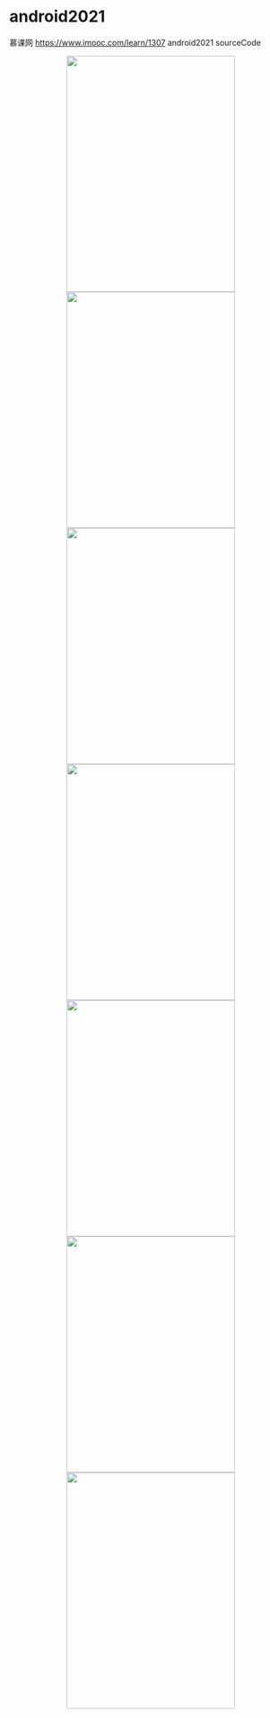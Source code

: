 # android2021

慕课网 https://www.imooc.com/learn/1307 android2021 sourceCode

<div align=center><img width="300" height="420" src="https://user-images.githubusercontent.com/26602893/142963903-14eb9ae8-4763-434f-af0e-a54840d2f8a4.jpg"/></div>

<div align=center><img width="300" height="420" src="https://user-images.githubusercontent.com/26602893/142963924-325e9150-9be6-4835-83a7-cdf0f73414db.jpg"/></div>

<div align=center><img width="300" height="420" src="https://user-images.githubusercontent.com/26602893/142963929-4113fe07-ac18-4b02-b8a5-76cd96f020ef.jpg"/></div>

<div align=center><img width="300" height="420" src="https://user-images.githubusercontent.com/26602893/142963944-1e190646-dd39-41f3-b4a1-ed20e73492e9.jpg"/></div>

<div align=center><img width="300" height="420" src="(https://user-images.githubusercontent.com/26602893/142963956-e828ca04-8497-4255-8a37-64370353962e.jpg"/></div>

<div align=center><img width="300" height="420" src="https://user-images.githubusercontent.com/26602893/142963981-185fb352-a705-412d-b1c1-a11b3d910ca1.jpg"/></div>

<div align=center><img width="300" height="420" src="https://user-images.githubusercontent.com/26602893/142963993-9b223141-b2af-4203-90af-cd0b9c4b3a56.jpg"/></div>



